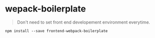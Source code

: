 # wepack-boilerplate
> Don't need to set front end developement environment everytime.

```
npm install --save frontend-webpack-boilerplate
```
